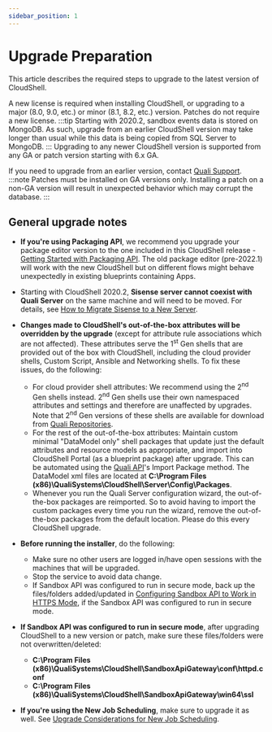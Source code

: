 ```yaml
---
sidebar_position: 1
---
```


# Upgrade Preparation

This article describes the required steps to upgrade to the latest version of CloudShell.

A new license is required when installing CloudShell, or upgrading to a major (8.0, 9.0, etc.) or minor (8.1, 8.2, etc.) version. Patches do not require a new license.
:::tip
Starting with 2020.2, sandbox events data is stored on MongoDB. As such, upgrade from an earlier CloudShell version may take longer than usual while this data is being copied from SQL Server to MongoDB.
:::
Upgrading to any newer CloudShell version is supported from any GA or patch version starting with 6.x GA.

If you need to upgrade from an earlier version, contact [Quali Support](https://support.quali.com/hc/en-us).
:::note
Patches must be installed on GA versions only. Installing a patch on a non-GA version will result in unexpected behavior which may corrupt the database.
:::
## General upgrade notes

- **If you're using Packaging API**, we recommend you upgrade your package editor version to the one included in this CloudShell release - [Getting Started with Packaging API](https://help.quali.com/Online%20Help/0.0/Portal/Content/API/Pckg-API/Get-strtd.htm). The old package editor (pre-2022.1) will work with the new CloudShell but on different flows might behave unexpectedly in existing blueprints containing Apps.
    
- Starting with CloudShell 2020.2, **Sisense server cannot coexist with Quali Server** on the same machine and will need to be moved. For details, see [How to Migrate Sisense to a New Server](https://help.quali.com/Online%20Help/0.0/Portal/Content/Troubleshooting/How-to-move-sisense-server.htm).
- **Changes made to CloudShell's out-of-the-box attributes will be overridden by the upgrade** (except for attribute rule associations which are not affected). These attributes serve the 1<sup>st</sup> Gen shells that are provided out of the box with CloudShell, including the cloud provider shells, Custom Script, Ansible and Networking shells. To fix these issues, do the following:
    - For cloud provider shell attributes: We recommend using the 2<sup>nd</sup> Gen shells instead. 2<sup>nd</sup> Gen shells use their own namespaced attributes and settings and therefore are unaffected by upgrades. Note that 2<sup>nd</sup> Gen versions of these shells are available for download from [Quali Repositories](https://github.com/orgs/QualiSystems/discussions/categories/integrations).
    - For the rest of the out-of-the-box attributes: Maintain custom minimal "DataModel only" shell packages that update just the default attributes and resource models as appropriate, and import into CloudShell Portal (as a blueprint package) after upgrade. This can be automated using the [Quali API](https://help.quali.com/Online%20Help/0.0/Portal/Content/API/Quali-API-Topic.htm)'s Import Package method. The DataModel xml files are located at **C:\\Program Files (x86)\\QualiSystems\\CloudShell\\Server\\Config\\Packages**.
    - Whenever you run the Quali Server configuration wizard, the out-of-the-box packages are reimported. So to avoid having to import the custom packages every time you run the wizard, remove the out-of-the-box packages from the default location. Please do this every CloudShell upgrade.
- **Before running the installer**, do the following:
    - Make sure no other users are logged in/have open sessions with the machines that will be upgraded.
    - Stop the service to avoid data change.
    - If Sandbox API was configured to run in secure mode, back up the files/folders added/updated in [Configuring Sandbox API to Work in HTTPS Mode](https://help.quali.com/Online%20Help/0.0/Portal/Content/IG/Appendices/CS-Snbx-API-Https.htm), if the Sandbox API was configured to run in secure mode.
- **If Sandbox API was configured to run in secure mode**, after upgrading CloudShell to a new version or patch, make sure these files/folders were not overwritten/deleted:
    - **C:\\Program Files (x86)\\QualiSystems\\CloudShell\\SandboxApiGateway\\conf\\httpd.conf**
    - **C:\\Program Files (x86)\\QualiSystems\\CloudShell\\SandboxApiGateway\\win64\\ssl**
- **If you're using the New Job Scheduling**, make sure to upgrade it as well. See [Upgrade Considerations for New Job Scheduling](https://help.quali.com/Online%20Help/0.0/Portal/Content/IG/JSS/jss-upgrade.htm).